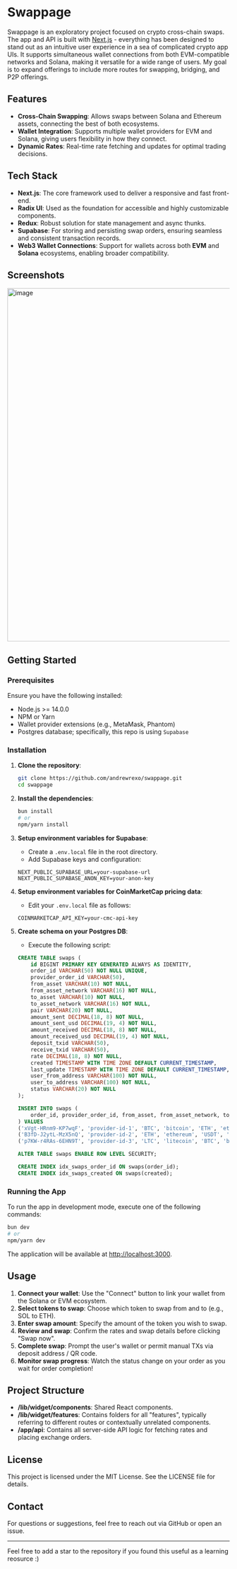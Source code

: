 # Swappage

Swappage is an exploratory project focused on crypto cross-chain swaps. The app and API is built with [Next.js](https://nextjs.org/) - everything has been designed to stand out as an intuitive user experience in a sea of complicated crypto app UIs. It supports simultaneous wallet connections from both EVM-compatible networks and Solana, making it versatile for a wide range of users. My goal is to expand offerings to include more routes for swapping, bridging, and P2P offerings.

## Features

- **Cross-Chain Swapping**: Allows swaps between Solana and Ethereum assets, connecting the best of both ecosystems.
- **Wallet Integration**: Supports multiple wallet providers for EVM and Solana, giving users flexibility in how they connect.
- **Dynamic Rates**: Real-time rate fetching and updates for optimal trading decisions.

## Tech Stack

- **Next.js**: The core framework used to deliver a responsive and fast front-end.
- **Radix UI**: Used as the foundation for accessible and highly customizable components.
- **Redux**: Robust solution for state management and async thunks.
- **Supabase**: For storing and persisting swap orders, ensuring seamless and consistent transaction records.
- **Web3 Wallet Connections**: Support for wallets across both **EVM** and **Solana** ecosystems, enabling broader compatibility.

## Screenshots

<img width="800" alt="image" src="https://github.com/user-attachments/assets/057b5fb2-0bf9-4c63-990b-ebc750774e4d">

## Getting Started

### Prerequisites

Ensure you have the following installed:

- Node.js >= 14.0.0
- NPM or Yarn
- Wallet provider extensions (e.g., MetaMask, Phantom)
- Postgres database; specifically, this repo is using `Supabase`

### Installation

1. **Clone the repository**:
    ```bash
    git clone https://github.com/andrewrexo/swappage.git
    cd swappage
    ```

2. **Install the dependencies**:
    ```bash
    bun install
    # or
    npm/yarn install
    ```

3. **Setup environment variables for Supabase**:
    - Create a `.env.local` file in the root directory.
    - Add Supabase keys and configuration:
    ```plaintext
    NEXT_PUBLIC_SUPABASE_URL=your-supabase-url
    NEXT_PUBLIC_SUPABASE_ANON_KEY=your-anon-key
    ```

4. **Setup environment variables for CoinMarketCap pricing data**:
    - Edit your `.env.local` file as follows:
    ```plaintext
    COINMARKETCAP_API_KEY=your-cmc-api-key
    ```

5. **Create schema on your Postgres DB**:
    - Execute the following script:
    ```sql
    CREATE TABLE swaps (
        id BIGINT PRIMARY KEY GENERATED ALWAYS AS IDENTITY,
        order_id VARCHAR(50) NOT NULL UNIQUE,
        provider_order_id VARCHAR(50),
        from_asset VARCHAR(10) NOT NULL,
        from_asset_network VARCHAR(16) NOT NULL,
        to_asset VARCHAR(10) NOT NULL,
        to_asset_network VARCHAR(16) NOT NULL,
        pair VARCHAR(20) NOT NULL,
        amount_sent DECIMAL(18, 8) NOT NULL,
        amount_sent_usd DECIMAL(19, 4) NOT NULL,
        amount_received DECIMAL(18, 8) NOT NULL,
        amount_received_usd DECIMAL(19, 4) NOT NULL,
        deposit_txid VARCHAR(50),
        receive_txid VARCHAR(50),
        rate DECIMAL(18, 8) NOT NULL,
        created TIMESTAMP WITH TIME ZONE DEFAULT CURRENT_TIMESTAMP,
        last_update TIMESTAMP WITH TIME ZONE DEFAULT CURRENT_TIMESTAMP,
        user_from_address VARCHAR(100) NOT NULL,
        user_to_address VARCHAR(100) NOT NULL,
        status VARCHAR(20) NOT NULL
    );

    INSERT INTO swaps (
        order_id, provider_order_id, from_asset, from_asset_network, to_asset, to_asset_network, pair, amount_sent, amount_sent_usd, amount_received, amount_received_usd, rate, created, last_update, user_from_address, user_to_address, status
    ) VALUES
    ('xVgt-HRnm9-KP7wqF', 'provider-id-1', 'BTC', 'bitcoin', 'ETH', 'ethereum', 'BTC_ETH', 0.5, 100.5, 7.25, 14.5, 172.512, '2023-04-15 10:30:00+00', '2023-04-15 10:40:00+00', '1BvBMSEYstWetqTFnLoE7tGFg7xJaNVN2', '0x742d35Cay73rta532925a3b844Bc454e4438f44e', 'completed'),
    ('B3fD-J2ytL-MzX5nQ', 'provider-id-2', 'ETH', 'ethereum', 'USDT', 'tron', 'ETH_USDT', 2.0, 4001.24, 4001.0, 1800.0, 3998.12, '2023-04-16 14:45:00+00', '2023-04-16 10:02:00+00', '0x742d35Cay73rta532925a3b844Bc454e4438f44e', 'TKwDiBf89XA1yoqjbT4scdJBXPUWY9Xio', 'completed'),
    ('p7KW-r4RAs-6EHN9T', 'provider-id-3', 'LTC', 'litecoin', 'BTC', 'bitcoin', 'LTC_BTC', 10.0, 3218, 0.175, 0.0175, 3200, '2023-04-17 09:15:00+00', '2023-04-17 09:15:00+00', 'LE8s7boZlgSBNNHUCA2qBHRX5xGx1vY9qp', '1BvBMSEYstWetqTFnLoE7tGFg7xJaNVN2', 'pending');

    ALTER TABLE swaps ENABLE ROW LEVEL SECURITY;

    CREATE INDEX idx_swaps_order_id ON swaps(order_id);
    CREATE INDEX idx_swaps_created ON swaps(created);
    ```

### Running the App

To run the app in development mode, execute one of the following commands:

```bash
bun dev
# or
npm/yarn dev
```

The application will be available at [http://localhost:3000](http://localhost:3000).

## Usage

1. **Connect your wallet**: Use the "Connect" button to link your wallet from the Solana or EVM ecosystem.
2. **Select tokens to swap**: Choose which token to swap from and to (e.g., SOL to ETH).
3. **Enter swap amount**: Specify the amount of the token you wish to swap.
4. **Review and swap**: Confirm the rates and swap details before clicking "Swap now".
5. **Complete swap**: Prompt the user's wallet or permit manual TXs via deposit address / QR code.
6. **Monitor swap progress**: Watch the status change on your order as you wait for order completion!

## Project Structure

- **/lib/widget/components**: Shared React components.
- **/lib/widget/features**: Contains folders for all "features", typically referring to different routes or contextually unrelated components.
- **/app/api**: Contains all server-side API logic for fetching rates and placing exchange orders.

## License

This project is licensed under the MIT License. See the LICENSE file for details.

## Contact

For questions or suggestions, feel free to reach out via GitHub or open an issue.

---

Feel free to add a star to the repository if you found this useful as a learning reosurce :)
